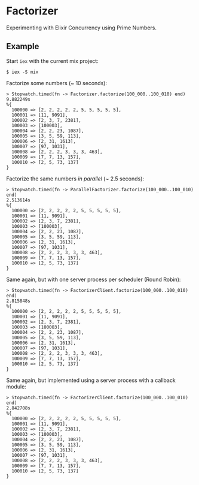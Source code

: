 # Factorizer

Experimenting with Elixir Concurrency using Prime Numbers.

## Example

Start `iex` with the current mix project:

    $ iex -S mix

Factorize some numbers (~ 10 seconds):

    > Stopwatch.timed(fn -> Factorizer.factorize(100_000..100_010) end)
    9.882249s
    %{
      100000 => [2, 2, 2, 2, 2, 5, 5, 5, 5, 5],
      100001 => [11, 9091],
      100002 => [2, 3, 7, 2381],
      100003 => [100003],
      100004 => [2, 2, 23, 1087],
      100005 => [3, 5, 59, 113],
      100006 => [2, 31, 1613],
      100007 => [97, 1031],
      100008 => [2, 2, 2, 3, 3, 3, 463],
      100009 => [7, 7, 13, 157],
      100010 => [2, 5, 73, 137]
    }

Factorize the same numbers _in parallel_ (~ 2.5 seconds):

    > Stopwatch.timed(fn -> ParallelFactorizer.factorize(100_000..100_010) end)
    2.513614s
    %{
      100000 => [2, 2, 2, 2, 2, 5, 5, 5, 5, 5],
      100001 => [11, 9091],
      100002 => [2, 3, 7, 2381],
      100003 => [100003],
      100004 => [2, 2, 23, 1087],
      100005 => [3, 5, 59, 113],
      100006 => [2, 31, 1613],
      100007 => [97, 1031],
      100008 => [2, 2, 2, 3, 3, 3, 463],
      100009 => [7, 7, 13, 157],
      100010 => [2, 5, 73, 137]
    }

Same again, but with one server process per scheduler (Round Robin):

    > Stopwatch.timed(fn -> FactorizerClient.factorize(100_000..100_010) end)
    2.815848s
    %{
      100000 => [2, 2, 2, 2, 2, 5, 5, 5, 5, 5],
      100001 => [11, 9091],
      100002 => [2, 3, 7, 2381],
      100003 => [100003],
      100004 => [2, 2, 23, 1087],
      100005 => [3, 5, 59, 113],
      100006 => [2, 31, 1613],
      100007 => [97, 1031],
      100008 => [2, 2, 2, 3, 3, 3, 463],
      100009 => [7, 7, 13, 157],
      100010 => [2, 5, 73, 137]
    }

Same again, but implemented using a server process with a callback module:

    > Stopwatch.timed(fn -> FactorizerClient.factorize(100_000..100_010) end)
    2.842708s
    %{
      100000 => [2, 2, 2, 2, 2, 5, 5, 5, 5, 5],
      100001 => [11, 9091],
      100002 => [2, 3, 7, 2381],
      100003 => [100003],
      100004 => [2, 2, 23, 1087],
      100005 => [3, 5, 59, 113],
      100006 => [2, 31, 1613],
      100007 => [97, 1031],
      100008 => [2, 2, 2, 3, 3, 3, 463],
      100009 => [7, 7, 13, 157],
      100010 => [2, 5, 73, 137]
    }

